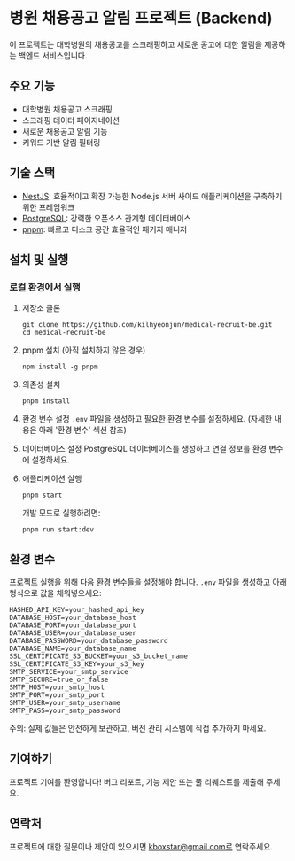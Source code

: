 # 병원 채용공고 알림 프로젝트 (Backend)

이 프로젝트는 대학병원의 채용공고를 스크래핑하고 새로운 공고에 대한 알림을 제공하는 백엔드 서비스입니다.

## 주요 기능

- 대학병원 채용공고 스크래핑
- 스크래핑 데이터 페이지네이션
- 새로운 채용공고 알림 기능
- 키워드 기반 알림 필터링

## 기술 스택

- [NestJS](https://nestjs.com/): 효율적이고 확장 가능한 Node.js 서버 사이드 애플리케이션을 구축하기 위한 프레임워크
- [PostgreSQL](https://www.postgresql.org/): 강력한 오픈소스 관계형 데이터베이스
- [pnpm](https://pnpm.io/): 빠르고 디스크 공간 효율적인 패키지 매니저

## 설치 및 실행

### 로컬 환경에서 실행

1. 저장소 클론

   ```
   git clone https://github.com/kilhyeonjun/medical-recruit-be.git
   cd medical-recruit-be
   ```

2. pnpm 설치 (아직 설치하지 않은 경우)

   ```
   npm install -g pnpm
   ```

3. 의존성 설치

   ```
   pnpm install
   ```

4. 환경 변수 설정
   `.env` 파일을 생성하고 필요한 환경 변수를 설정하세요. (자세한 내용은 아래 '환경 변수' 섹션 참조)

5. 데이터베이스 설정
   PostgreSQL 데이터베이스를 생성하고 연결 정보를 환경 변수에 설정하세요.

6. 애플리케이션 실행

   ```
   pnpm start
   ```

   개발 모드로 실행하려면:

   ```
   pnpm run start:dev
   ```

## 환경 변수

프로젝트 실행을 위해 다음 환경 변수들을 설정해야 합니다. `.env` 파일을 생성하고 아래 형식으로 값을 채워넣으세요:

```
HASHED_API_KEY=your_hashed_api_key
DATABASE_HOST=your_database_host
DATABASE_PORT=your_database_port
DATABASE_USER=your_database_user
DATABASE_PASSWORD=your_database_password
DATABASE_NAME=your_database_name
SSL_CERTIFICATE_S3_BUCKET=your_s3_bucket_name
SSL_CERTIFICATE_S3_KEY=your_s3_key
SMTP_SERVICE=your_smtp_service
SMTP_SECURE=true_or_false
SMTP_HOST=your_smtp_host
SMTP_PORT=your_smtp_port
SMTP_USER=your_smtp_username
SMTP_PASS=your_smtp_password
```

주의: 실제 값들은 안전하게 보관하고, 버전 관리 시스템에 직접 추가하지 마세요.

## 기여하기

프로젝트 기여를 환영합니다! 버그 리포트, 기능 제안 또는 풀 리퀘스트를 제출해 주세요.

## 연락처

프로젝트에 대한 질문이나 제안이 있으시면 kboxstar@gmail.com로 연락주세요.
